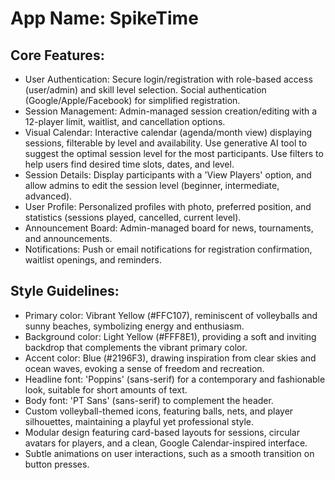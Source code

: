 # **App Name**: SpikeTime

## Core Features:

- User Authentication: Secure login/registration with role-based access (user/admin) and skill level selection. Social authentication (Google/Apple/Facebook) for simplified registration.
- Session Management: Admin-managed session creation/editing with a 12-player limit, waitlist, and cancellation options.
- Visual Calendar: Interactive calendar (agenda/month view) displaying sessions, filterable by level and availability. Use generative AI tool to suggest the optimal session level for the most participants. Use filters to help users find desired time slots, dates, and level.
- Session Details: Display participants with a 'View Players' option, and allow admins to edit the session level (beginner, intermediate, advanced).
- User Profile: Personalized profiles with photo, preferred position, and statistics (sessions played, cancelled, current level).
- Announcement Board: Admin-managed board for news, tournaments, and announcements.
- Notifications: Push or email notifications for registration confirmation, waitlist openings, and reminders.

## Style Guidelines:

- Primary color: Vibrant Yellow (#FFC107), reminiscent of volleyballs and sunny beaches, symbolizing energy and enthusiasm.
- Background color: Light Yellow (#FFF8E1), providing a soft and inviting backdrop that complements the vibrant primary color.
- Accent color: Blue (#2196F3), drawing inspiration from clear skies and ocean waves, evoking a sense of freedom and recreation.
- Headline font: 'Poppins' (sans-serif) for a contemporary and fashionable look, suitable for short amounts of text.
- Body font: 'PT Sans' (sans-serif) to complement the header.
- Custom volleyball-themed icons, featuring balls, nets, and player silhouettes, maintaining a playful yet professional style.
- Modular design featuring card-based layouts for sessions, circular avatars for players, and a clean, Google Calendar-inspired interface.
- Subtle animations on user interactions, such as a smooth transition on button presses.